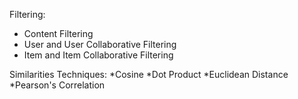 Filtering:
* Content Filtering
* User and User Collaborative Filtering
* Item and Item Collaborative Filtering

Similarities Techniques:
*Cosine
*Dot Product
*Euclidean Distance
*Pearson's Correlation
